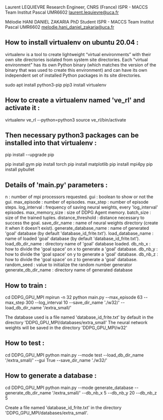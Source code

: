 Laurent LEQUIEVRE
Research Engineer, CNRS (France)
ISPR - MACCS Team
Institut Pascal UMR6602
laurent.lequievre@uca.fr

Mélodie HANI DANIEL ZAKARIA
PhD Student
ISPR - MACCS Team
Institut Pascal UMR6602
melodie.hani_daniel_zakaria@uca.fr



How to install virtualenv on ubuntu 20.04 :
-----------------------------------------

virtualenv is a tool to create lightweight “virtual environments” with their own site directories isolated from system site directories.
Each "virtual environment" has its own Python binary (which matches the version of the binary that was used to create this environment) 
and can have its own independent set of installed Python packages in its site directories.


sudo apt install python3-pip
pip3 install virtualenv

How to create a virtualenv named 've_rl' and activate it :
--------------------------------------------------------

virtualenv ve_rl --python=python3
source ve_rl/bin/activate

Then necessary python3 packages can be installed into that virtualenv :
---------------------------------------------------------------------

pip install --upgrade pip

pip install gym
pip install torch
pip install matplotlib
pip install mpi4py
pip install pybullet


Details of 'main.py' parameters :
-------------------------------
n : number of mpi processors requested.
gui : boolean to show or not the gui.
max_episode : number of episodes.
max_step : number of episode steps.
log_interval : frequency of saving neural weights, every 'log_interval' episodes.
max_memory_size : size of DDPG Agent memory.
batch_size : size of the trained tuples.
distance_threshold : distance necessary to success the goal.
save_dir_name : name of neural weights directory (create it when it doesn't exist).
generate_database_name : name of generated 'goal' database (by default 'database_id_frite.txt').
load_database_name : name of loaded 'goal' database (by default 'database_id_frite.txt').
load_db_dir_name : directory name of 'goal' database loaded.
db_nb_x : how to divide the 'goal space' on x to generate a 'goal' database.
db_nb_y : how to divide the 'goal space' on y to generate a 'goal' database.
db_nb_z : how to divide the 'goal space' on z to generate a 'goal' database.
random_seed : value to initialize the random number generator
generate_db_dir_name : directory name of generated database 

How to train :
------------
cd DDPG_GPU_MPI
mpirun -n 32 python main.py --max_episode 63 --max_step 300 --log_interval 10 --save_dir_name './w32/' --load_db_dir_name '/extra_small/'

The database used is a file named 'database_id_frite.txt' by default in the directory 'DDPG_GPU_MPI/databases/extra_small'
The neural network weights will be saved in the directory 'DDPG_GPU_MPI/w32'

How to test :
-----------
cd DDPG_GPU_MPI
python main.py --mode test --load_db_dir_name '/extra_small/' --gui True --save_dir_name './w32/'

How to generate a database :
--------------------------
cd DDPG_GPU_MPI
python main.py --mode generate_database --generate_db_dir_name '/extra_small/'  --db_nb_x 5 --db_nb_y 20 --db_nb_z 5

Create a file named 'database_id_frite.txt' in the directory 'DDPG_GPU_MPI/databases/extra_small'.
